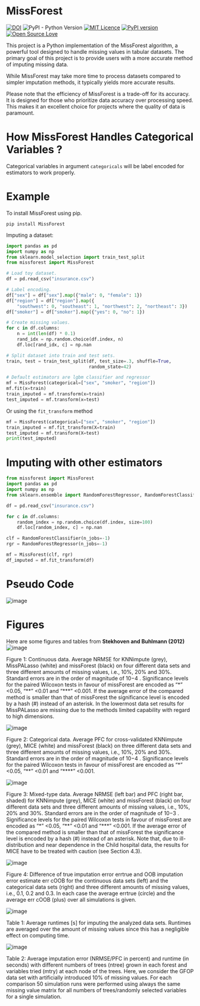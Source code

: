 # MissForest

[![DOI](https://zenodo.org/badge/DOI/10.5281/zenodo.13368883.svg)](https://doi.org/10.5281/zenodo.13368883)
![PyPI - Python Version](https://img.shields.io/pypi/pyversions/MissForest?link=https%3A%2F%2Fpypi.org%2Fproject%2FMissForest%2F)
[![MIT Licence](https://badges.frapsoft.com/os/mit/mit.svg?v=103)](https://opensource.org/licenses/mit-license.php)
[![PyPI version](https://badge.fury.io/py/MissForest.svg)](https://badge.fury.io/py/MissForest)
[![Open Source Love](https://badges.frapsoft.com/os/v2/open-source.svg?v=103)](https://github.com/ellerbrock/open-source-badges/)

This project is a Python implementation of the MissForest algorithm, a powerful 
tool designed to handle missing values in tabular datasets. The primary goal of 
this project is to provide users with a more accurate method of imputing 
missing data.

While MissForest may take more time to process datasets compared to simpler 
imputation methods, it typically yields more accurate results.

Please note that the efficiency of MissForest is a trade-off for its accuracy. 
It is designed for those who prioritize data accuracy over processing speed. 
This makes it an excellent choice for projects where the quality of data is 
paramount.

# How MissForest Handles Categorical Variables ?

Categorical variables in argument `categoricals` will be label encoded for
estimators to work properly. 

# Example

To install MissForest using pip.

```console
pip install MissForest
```

Imputing a dataset:

```python
import pandas as pd
import numpy as np
from sklearn.model_selection import train_test_split
from missforest import MissForest

# Load toy dataset.
df = pd.read_csv("insurance.csv")

# Label encoding.
df["sex"] = df["sex"].map({"male": 0, "female": 1})
df["region"] = df["region"].map({
    "southwest": 0, "southeast": 1, "northwest": 2, "northeast": 3})
df["smoker"] = df["smoker"].map({"yes": 0, "no": 1})

# Create missing values.
for c in df.columns:
    n = int(len(df) * 0.1)
    rand_idx = np.random.choice(df.index, n)
    df.loc[rand_idx, c] = np.nan

# Split dataset into train and test sets.
train, test = train_test_split(df, test_size=.3, shuffle=True,
                               random_state=42)

# Default estimators are lgbm classifier and regressor
mf = MissForest(categorical=["sex", "smoker", "region"])
mf.fit(x=train)
train_imputed = mf.transform(x=train)
test_imputed = mf.transform(x=test)
```

Or using the `fit_transform` method
```python
mf = MissForest(categorical=["sex", "smoker", "region"])
train_imputed = mf.fit_transform(X=train)
test_imputed = mf.transform(X=test)
print(test_imputed)
```

# Imputing with other estimators

```python
from missforest import MissForest
import pandas as pd
import numpy as np
from sklearn.ensemble import RandomForestRegressor, RandomForestClassifier

df = pd.read_csv("insurance.csv")

for c in df.columns:
    random_index = np.random.choice(df.index, size=100)
    df.loc[random_index, c] = np.nan

clf = RandomForestClassifier(n_jobs=-1)
rgr = RandomForestRegressor(n_jobs=-1)

mf = MissForest(clf, rgr)
df_imputed = mf.fit_transform(df)
```

# Pseudo Code
![image](fig/pseudo_code.png)

# Figures
Here are some figures and tables from **Stekhoven and Buhlmann (2012)**
![image](fig/figure_1.png)

Figure 1: Continuous data. Average NRMSE for KNNimpute (grey), MissPALasso (white) and missForest (black) on four different data sets and three different amounts of missing values, i.e., 10%, 20%
and 30%. Standard errors are in the order of magnitude of 10−4
. Significance levels for the paired
Wilcoxon tests in favour of missForest are encoded as “&ast;” <0.05, “&ast;&ast;” <0.01 and “&ast;&ast;&ast;” <0.001. If the
average error of the compared method is smaller than that of missForest the significance level is encoded
by a hash (#) instead of an asterisk. In the lowermost data set results for MissPALasso are missing due
to the methods limited capability with regard to high dimensions.

![image](fig/figure_2.png)

Figure 2: Categorical data. Average PFC for cross-validated KNNimpute (grey), MICE (white) and
missForest (black) on three different data sets and three different amounts of missing values, i.e., 10%,
20% and 30%. Standard errors are in the order of magnitude of 10−4
. Significance levels for the paired
Wilcoxon tests in favour of missForest are encoded as “&ast;” <0.05, “&ast;&ast;” <0.01 and “*&ast;&ast;&ast;” <0.001.


![image](fig/figure_3.png)


Figure 3: Mixed-type data. Average NRMSE (left bar) and PFC (right bar, shaded) for KNNimpute
(grey), MICE (white) and missForest (black) on four different data sets and three different amounts
of missing values, i.e., 10%, 20% and 30%. Standard errors are in the order of magnitude of 10−3
.
Significance levels for the paired Wilcoxon tests in favour of missForest are encoded as “&ast;” <0.05, “&ast;&ast;”
<0.01 and “&ast;&ast;&ast;” <0.001. If the average error of the compared method is smaller than that of missForest
the significance level is encoded by a hash (#) instead of an asterisk. Note that, due to ill-distribution
and near dependence in the Child hospital data, the results for MICE have to be treated with caution (see
Section 4.3).


![image](fig/figure_4.png)

Figure 4: Difference of true imputation error errtrue and OOB imputation error estimate err cOOB for the
continuous data sets (left) and the categorical data sets (right) and three different amounts of missing
values, i.e., 0.1, 0.2 and 0.3. In each case the average errtrue (circle) and the average err cOOB (plus) over
all simulations is given.


![image](fig/table_1.png)

Table 1: Average runtimes [s] for imputing the analyzed data sets. Runtimes are averaged over the
amount of missing values since this has a negligible effect on computing time.


![image](fig/table_2.png)

Table 2: Average imputation error (NRMSE/PFC in percent) and runtime (in seconds) with different
numbers of trees (ntree) grown in each forest and variables tried (mtry) at each node of the trees. Here,
we consider the GFOP data set with artificially introduced 10% of missing values. For each comparison 50 simulation runs were performed using always the same missing value matrix for all numbers of
trees/randomly selected variables for a single simulation.
